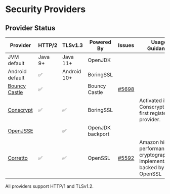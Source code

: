 
Security Providers
==================

## Provider Status

| Provider               | HTTP/2  | TLSv1.3      | Powered By       | Issues           | Usage Guidance   |
| ---------------------- | ------- | ------------ | ---------------- | ---------------- | ---------------- |
| JVM default            | Java 9+ | Java 11+     | OpenJDK          |                  |                  |
| Android default        | ✅      | Android 10+  | BoringSSL        |                  |                  |
| [Bouncy Castle][bc]    | ✅      |             | Bouncy Castle     | [#5698][bug5698] |                  |
| [Conscrypt][conscrypt] | ✅      | ✅          | BoringSSL        |                  | Activated if Conscrypt is first registered provider. |
| [OpenJSSE][openjsse]   |         | ✅          | OpenJDK backport |                  |                  |
| [Corretto][coretto]    | ✅      | ✅          | OpenSSL          | [#5592][bug5592] | Amazon high-performance cryptographic implementations backed by OpenSSL |

All providers support HTTP/1 and TLSv1.2.


[bc]: https://www.bouncycastle.org/java.html
[conscrypt]: https://www.conscrypt.org/
[openjsse]: https://github.com/openjsse/openjsse
[coretto]: https://github.com/corretto/amazon-corretto-crypto-provider
[bug5698]: https://github.com/square/okhttp/issues/5698
[bug5592]: https://github.com/square/okhttp/issues/5592